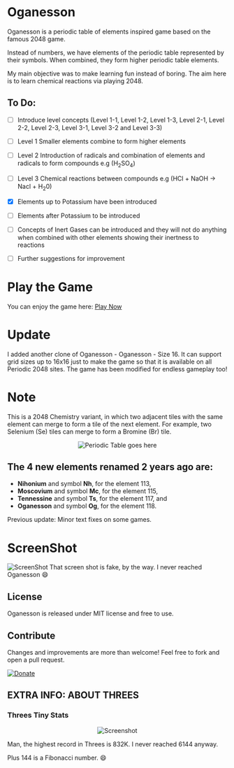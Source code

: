 # Oganesson

Oganesson is a periodic table of elements inspired game based on the famous 2048 game.

Instead of numbers, we have elements of the periodic table represented by their symbols. When combined, they form higher periodic table elements.

My main objective was to make learning fun instead of boring. The aim here is to learn chemical reactions via playing 2048.

## To Do:

- [ ] Introduce level concepts (Level 1-1, Level 1-2, Level 1-3, Level 2-1, Level 2-2, Level 2-3, Level 3-1, Level 3-2 and Level 3-3)
- [ ] Level 1 Smaller elements combine to form higher elements
- [ ] Level 2 Introduction of radicals and combination of elements and radicals to form compounds e.g (H<sub>2</sub>SO<sub>4</sub>)
- [ ] Level 3 Chemical reactions between compounds e.g (HCl + NaOH -> Nacl + H<sub>2</sub>0)
- [X] Elements up to Potassium have been introduced
- [ ] Elements after Potassium to be introduced
- [ ] Concepts of Inert Gases can be introduced and they will not do anything when combined with other elements showing their inertness to reactions
- [ ] Further suggestions for improvement


# Play the Game
You can enjoy the game here: [Play Now](http://griffintaur.github.io/Periodic-Elemental-2048/)

# Update
I added another clone of Oganesson - Oganesson - Size 16. It can support grid sizes up to 16x16 just to make the game so that it is available on all Periodic 2048 sites. The game has been modified for endless gameplay too!

# Note
This is a 2048 Chemistry variant, in which two adjacent tiles with the same element can merge to form a tile of the next element. For example, two Selenium (Se) tiles can merge to form a Bromine (Br) tile.

<p align="center">
  <img src="https://fthmb.tqn.com/QJPs_vpN9_23LkcNla1IAXDyzrc=/768x0/filters:no_upscale()/SmallPeriodicTableBW-56a12cb45f9b58b7d0bcc89e.png" alt="Periodic Table goes here"/>
</p>

## The 4 new elements renamed 2 years ago are: 
* **Nihonium** and symbol **Nh**, for the element 113,
* **Moscovium** and symbol **Mc**, for the element 115,
* **Tennessine** and symbol **Ts**, for the element 117, and
* **Oganesson** and symbol **Og**, for the element 118.

Previous update: Minor text fixes on some games.

# ScreenShot
![ScreenShot](https://raw.githubusercontent.com/Griffintaur/Periodic-Elemental-2048/master/images/screenshot.JPG)
That screen shot is fake, by the way. I never reached Oganesson :smile:

## License
Oganesson is released under MIT license and free to use.

## Contribute
Changes and improvements are more than welcome! Feel free to fork and open a pull request.

  [![Donate](https://raw.githubusercontent.com/stefan-niedermann/paypal-donate-button/master/paypal-donate-button.png)](https://www.paypal.me/kitabkalam/25usd)

## EXTRA INFO: ABOUT THREES 
### Threes Tiny Stats

<p align="center">
  <img src="http://cdn2.sbnation.com/assets/4127853/threes-infographic_960.png" alt="Screenshot"/>
</p>

Man, the highest record in Threes is 832K. I never reached 6144 anyway.

Plus 144 is a Fibonacci number. :smile:
